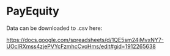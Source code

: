 # PayEquity

Data can be downloaded to .csv here: 

https://docs.google.com/spreadsheets/d/1QE5sm24jMvxNY7-UOcIRXmss4zjePVYcFzmhcCvoHms/edit#gid=1912265638
